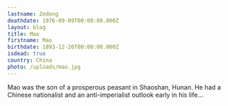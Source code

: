 ```yaml
---
lastname: Zedong
deathdate: 1976-09-09T00:00:00.000Z
layout: blog
title: Mao
firstname: Mao
birthdate: 1893-12-26T00:00:00.000Z
isdead: true
country: China
photo: /uploads/mao.jpg
---
```

Mao was the son of a prosperous peasant in Shaoshan, Hunan. He had a Chinese nationalist and an anti-imperialist outlook early in his life…